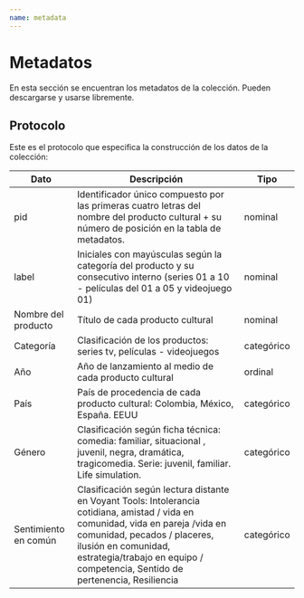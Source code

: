 ```yaml
---
name: metadata
---
```


# Metadatos

En esta sección se encuentran los metadatos de la colección. Pueden descargarse y usarse libremente.

## Protocolo

Este es el protocolo que especifica la construcción de los datos de la colección:

| Dato   | Descripción                                                                                                                             |  Tipo      |
|---     |---                                                                              |---         |
| pid    | Identificador único compuesto por las primeras cuatro letras del nombre del producto cultural + su número de posición en la tabla de metadatos.                                                                                                                                         |  nominal   |
| label  | Iniciales con mayúsculas según la categoría del producto y su consecutivo interno (series 01 a 10 - películas del 01 a 05 y videojuego 01)                                                                                                                                                | nominal    |
| Nombre del producto  | Título de cada producto cultural                                                                                          | nominal    |
| Categoría  | Clasificación de los productos: series tv, películas - videojuegos                                                                  | categórico |
| Año | Año de lanzamiento al medio de cada producto cultural                                                                                      | ordinal    |
| País  | País de procedencia de cada producto cultural: Colombia, México, España. EEUU                                                            | categórico |
| Género | Clasificación según ficha técnica: comedia: familiar, situacional , juvenil, negra, dramática, tragicomedia. Serie: juvenil, familiar. Life simulation.                                                                                                                                        | categórico |
| Sentimiento en común  | Clasificación según lectura distante en Voyant Tools: Intolerancia cotidiana, amistad / vida en comunidad, vida en pareja /vida en comunidad, pecados / placeres, ilusión en comunidad, estrategia/trabajo en equipo / competencia, Sentido de pertenencia, Resiliencia                                                                                                                                        | categórico |

<!-- La tabla de metadatos se carga automáticamente -->
